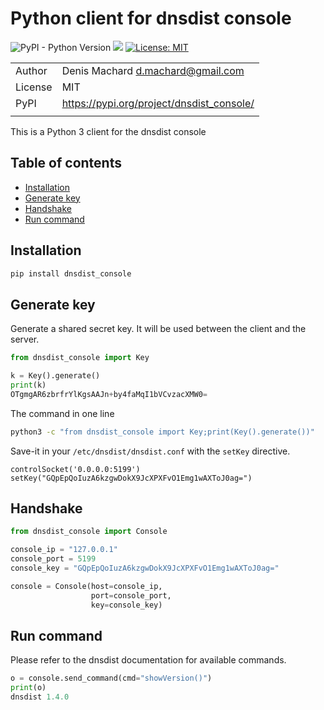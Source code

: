 # Python client for dnsdist console

![PyPI - Python Version](https://img.shields.io/pypi/pyversions/dnsdist-console)
![](https://github.com/dmachard/dnsdist_console/workflows/Publish%20to%20PyPI/badge.svg)
[![License: MIT](https://img.shields.io/badge/License-MIT-yellow.svg)](https://opensource.org/licenses/MIT)

| | |
| ------------- | ------------- |
| Author |  Denis Machard <d.machard@gmail.com> |
| License |  MIT | 
| PyPI |  https://pypi.org/project/dnsdist_console/ |
| | |

This is a Python 3 client for the dnsdist console

## Table of contents
* [Installation](#installation)
* [Generate key](#generate-key)
* [Handshake](#handshake)
* [Run command](#run-command)

## Installation

```python
pip install dnsdist_console
```

## Generate key

Generate a shared secret key.
It will be used between the client and the server.

```python
from dnsdist_console import Key

k = Key().generate()
print(k)
OTgmgAR6zbrfrYlKgsAAJn+by4faMqI1bVCvzacXMW0=
```

The command in one line 

```bash
python3 -c "from dnsdist_console import Key;print(Key().generate())"
```

Save-it in your `/etc/dnsdist/dnsdist.conf` with the `setKey` directive.

```
controlSocket('0.0.0.0:5199')
setKey("GQpEpQoIuzA6kzgwDokX9JcXPXFvO1Emg1wAXToJ0ag=")
```

## Handshake

```python
from dnsdist_console import Console

console_ip = "127.0.0.1"
console_port = 5199
console_key = "GQpEpQoIuzA6kzgwDokX9JcXPXFvO1Emg1wAXToJ0ag="

console = Console(host=console_ip,
                  port=console_port, 
                  key=console_key)
```

## Run command

Please refer to the dnsdist documentation for available commands.

```python
o = console.send_command(cmd="showVersion()")
print(o)
dnsdist 1.4.0

```
